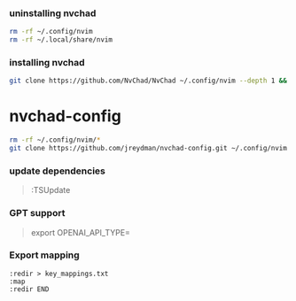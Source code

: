 ### uninstalling nvchad
```bash
rm -rf ~/.config/nvim
rm -rf ~/.local/share/nvim
```

### installing nvchad
```bash
git clone https://github.com/NvChad/NvChad ~/.config/nvim --depth 1 && nvim
```

# nvchad-config
```bash
rm -rf ~/.config/nvim/*
git clone https://github.com/jreydman/nvchad-config.git ~/.config/nvim
```

### update dependencies
> :TSUpdate

### GPT support
> export OPENAI_API_TYPE=<value>

### Export mapping
```vim
:redir > key_mappings.txt
:map
:redir END
```
